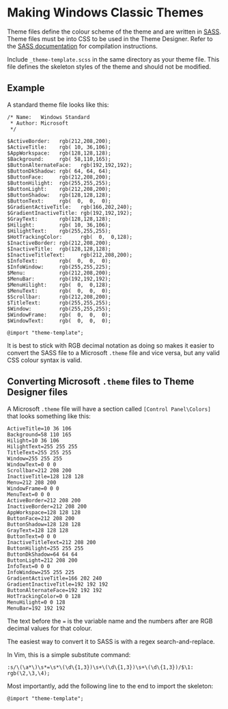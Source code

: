 Making Windows Classic Themes
=============================

Theme files define the colour scheme of the theme and are written in
[SASS][]. Theme files must be into CSS to be used
in the Theme Designer. Refer to the [SASS documentation][sass-using]
for compilation instructions.

[sass]:     http://sass-lang.com/
[sass-using]: http://sass-lang.com/documentation/file.SASS_REFERENCE.html#using_sass

Include `_theme-template.scss` in the same directory as your theme file.
This file defines the skeleton styles of the theme and should not be
modified.

## Example

A standard theme file looks like this:

    /* Name:   Windows Standard
     * Author: Microsoft
     */

    $ActiveBorder:   rgb(212,208,200);
    $ActiveTitle:    rgb( 10, 36,106);
    $AppWorkspace:   rgb(128,128,128);
    $Background:     rgb( 58,110,165);
    $ButtonAlternateFace:   rgb(192,192,192);
    $ButtonDkShadow: rgb( 64, 64, 64);
    $ButtonFace:     rgb(212,208,200);
    $ButtonHilight:  rgb(255,255,255);
    $ButtonLight:    rgb(212,208,200);
    $ButtonShadow:   rgb(128,128,128);
    $ButtonText:     rgb(  0,  0,  0);
    $GradientActiveTitle:   rgb(166,202,240);
    $GradientInactiveTitle: rgb(192,192,192);
    $GrayText:       rgb(128,128,128);
    $Hilight:        rgb( 10, 36,106);
    $HilightText:    rgb(255,255,255);
    $HotTrackingColor:      rgb(  0,  0,128);
    $InactiveBorder: rgb(212,208,200);
    $InactiveTitle:  rgb(128,128,128);
    $InactiveTitleText:     rgb(212,208,200);
    $InfoText:       rgb(  0,  0,  0);
    $InfoWindow:     rgb(255,255,225);
    $Menu:           rgb(212,208,200);
    $MenuBar:        rgb(192,192,192);
    $MenuHilight:    rgb(  0,  0,128);
    $MenuText:       rgb(  0,  0,  0);
    $Scrollbar:      rgb(212,208,200);
    $TitleText:      rgb(255,255,255);
    $Window:         rgb(255,255,255);
    $WindowFrame:    rgb(  0,  0,  0);
    $WindowText:     rgb(  0,  0,  0);

    @import "theme-template";


It is best to stick with RGB decimal notation as doing so makes it easier
to convert the SASS file to a Microsoft `.theme` file and vice versa, but
any valid CSS colour syntax is valid.


## Converting Microsoft `.theme` files to Theme Designer files

A Microsoft `.theme` file will have a section called `[Control Panel\Colors]`
that looks something like this:

    ActiveTitle=10 36 106
    Background=58 110 165
    Hilight=10 36 106
    HilightText=255 255 255
    TitleText=255 255 255
    Window=255 255 255
    WindowText=0 0 0
    Scrollbar=212 208 200
    InactiveTitle=128 128 128
    Menu=212 208 200
    WindowFrame=0 0 0
    MenuText=0 0 0
    ActiveBorder=212 208 200
    InactiveBorder=212 208 200
    AppWorkspace=128 128 128
    ButtonFace=212 208 200
    ButtonShadow=128 128 128
    GrayText=128 128 128
    ButtonText=0 0 0
    InactiveTitleText=212 208 200
    ButtonHilight=255 255 255
    ButtonDkShadow=64 64 64
    ButtonLight=212 208 200
    InfoText=0 0 0
    InfoWindow=255 255 225
    GradientActiveTitle=166 202 240
    GradientInactiveTitle=192 192 192
    ButtonAlternateFace=192 192 192
    HotTrackingColor=0 0 128
    MenuHilight=0 0 128
    MenuBar=192 192 192

The text before the `=` is the variable name and the numbers after are
RGB decimal values for that colour.

The easiest way to convert it to SASS is with a regex search-and-replace.

In Vim, this is a simple substitute command:

    :s/\(\a*\)\s*=\s*\(\d\{1,3})\s+\(\d\{1,3})\s+\(\d\{1,3})/$\1: rgb(\2,\3,\4);

Most importantly, add the following line to the end to import the skeleton:

    @import "theme-template";
